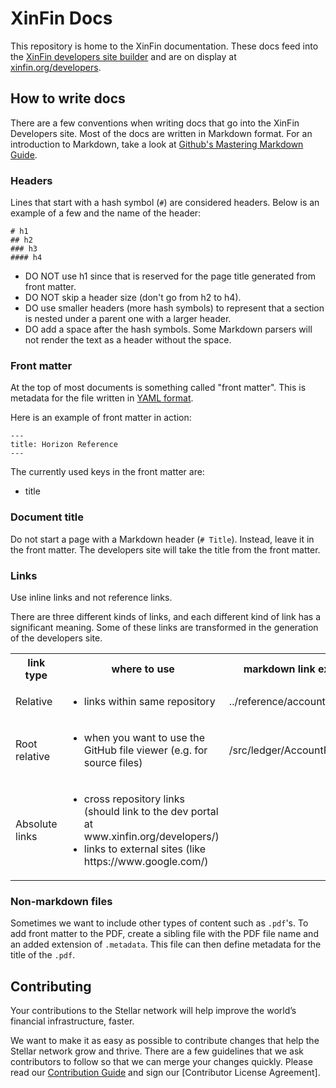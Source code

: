 XinFin Docs
============

This repository is home to the XinFin documentation. These docs feed into the [XinFin developers site builder](https://github.com/XinFinOrg/developers) and are on display at [xinfin.org/developers](https://www.xinfin.org/developers/).

## How to write docs

There are a few conventions when writing docs that go into the XinFin Developers site. Most of the docs are written in Markdown format. For an introduction to Markdown, take a look at [Github's Mastering Markdown Guide](https://guides.github.com/features/mastering-markdown/).

### Headers

Lines that start with a hash symbol (`#`) are considered headers. Below is an example of a few and the name of the header:

```
# h1
## h2
### h3
#### h4
```

- DO NOT use h1 since that is reserved for the page title generated from front matter.
- DO NOT skip a header size (don't go from h2 to h4).
- DO use smaller headers (more hash symbols) to represent that a section is nested under a parent one with a larger header.
- DO add a space after the hash symbols. Some Markdown parsers will not render the text as a header without the space.

### Front matter

At the top of most documents is something called "front matter". This is metadata for the file written in [YAML format](https://en.wikipedia.org/wiki/YAML).

Here is an example of front matter in action:
```
---
title: Horizon Reference
---
```

The currently used keys in the front matter are:
- title

### Document title

Do not start a page with a Markdown header (`# Title`). Instead, leave it in the front matter. The developers site will take the title from the front matter.

### Links

Use inline links and not reference links.

There are three different kinds of links, and each different kind of link has a significant meaning. Some of these links are transformed in the generation of the developers site.

<table>
  <tbody>
    <tr>
      <th>link type</th>
      <th>where to use</th>
      <th>markdown link example</th>
      <th>resulting link (after dev portal processing)</th>
    </tr>
    <tr>
    <tr>
      <td>Relative</td>
      <td><ul><li>links within same repository</li></ul></td>
      <td>../reference/accounts-all.md</td>
      <td>../reference/accounts-all.html</td>
    </tr>
    <tr>
      <td>Root relative</td>
      <td><ul><li>when you want to use the GitHub file viewer (e.g. for source files)</li></ul></td>
      <td>/src/ledger/AccountFrame.cpp</td>
      <td>https://github.com/XinFinOrg/CURRENT-REPOSITORY/tree/master/src</td>
    </tr>
    <tr>
      <td>Absolute links</td>
      <td>
        <ul>
          <li>cross repository links (should link to the dev portal at www.xinfin.org/developers/)</li>
          <li>links to external sites (like https://www.google.com/)</li>
        </ul>
      </td>
    </tr>
  </tbody>
</table>

### Non-markdown files

Sometimes we want to include other types of content such as `.pdf`'s. To add front matter to the PDF, create a sibling file with the PDF file name and an added extension of `.metadata`. This file can then define metadata for the title of the `.pdf`.


## Contributing

Your contributions to the Stellar network will help improve the world’s financial infrastructure, faster.

We want to make it as easy as possible to contribute changes that help the Stellar network grow and thrive. There are a few guidelines that we ask contributors to follow so that we can merge your changes quickly. Please read our [Contribution Guide](https://github.com/xinfinOrg/docs/blob/master/CONTRIBUTING.md) and sign our [Contributor License Agreement].
